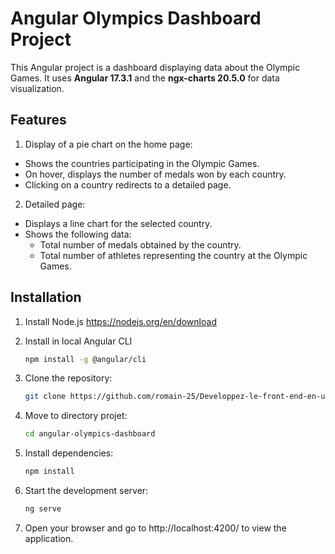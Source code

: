 # Angular Olympics Dashboard Project

This Angular project is a dashboard displaying data about the Olympic Games. It uses **Angular 17.3.1** and the **ngx-charts 20.5.0** for data visualization.

## Features

1. Display of a pie chart on the home page:
  - Shows the countries participating in the Olympic Games.
  - On hover, displays the number of medals won by each country.
  - Clicking on a country redirects to a detailed page.

2. Detailed page:
  - Displays a line chart for the selected country.
  - Shows the following data:
    - Total number of medals obtained by the country.
    - Total number of athletes representing the country at the Olympic Games.

## Installation

1. Install Node.js https://nodejs.org/en/download

2. Install in local Angular CLI
   ```bash
   npm install -g @angular/cli

3. Clone the repository:

   ```bash
   git clone https://github.com/romain-25/Developpez-le-front-end-en-utilisant-Angular.git

4. Move to directory projet:

   ```bash
   cd angular-olympics-dashboard

5. Install dependencies:

   ```bash
   npm install

6. Start the development server:

    ```bash
    ng serve
7. Open your browser and go to http://localhost:4200/ to view the application.
